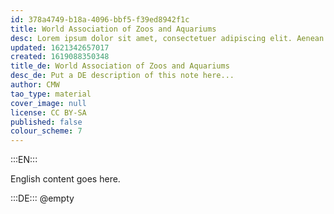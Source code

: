 ```yaml
---
id: 378a4749-b18a-4096-bbf5-f39ed8942f1c
title: World Association of Zoos and Aquariums
desc: Lorem ipsum dolor sit amet, consectetuer adipiscing elit. Aenean commodo ligula eget dolor. Aenean massa. Cum sociis natoque penatibus et magnis dis parturient montes, nascetur ridiculus mus. Donec quam felis, ultricies nec, pellentesque eu, pretium quis, sem. Nulla consequat massa quis enim.
updated: 1621342657017
created: 1619088350348
title_de: World Association of Zoos and Aquariums
desc_de: Put a DE description of this note here...
author: CMW
tao_type: material
cover_image: null
license: CC BY-SA
published: false
colour_scheme: 7
---
```


:::EN:::

English content goes here.

:::DE:::
@empty
